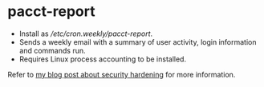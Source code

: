 # pacct-report

* Install as _/etc/cron.weekly/pacct-report_. 
* Sends a weekly email with a summary of user activity, login information and commands run. 
* Requires Linux process accounting to be installed. 

Refer to [my blog post about security hardening](https://cetre.co.uk/blog/security-hardening-on-centos-7-red-hat-enterprise-linux-7-amazon-linux/) for more information. 

